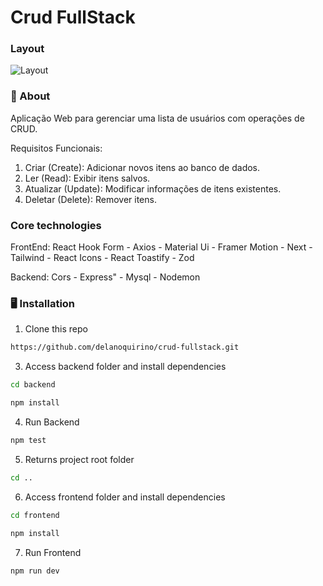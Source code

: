 # Crud FullStack

### Layout

![Layout](public/readme.png)

### 🧠 About

Aplicação Web para gerenciar uma lista de usuários com operações de CRUD.

Requisitos Funcionais:
1. Criar (Create): Adicionar novos itens ao banco de dados.
2. Ler (Read): Exibir itens salvos.
3. Atualizar (Update): Modificar informações de itens existentes.
4. Deletar (Delete): Remover itens.
   
### Core technologies
  FrontEnd:
      React Hook Form
    - Axios
    - Material Ui
    - Framer Motion
    - Next
    - Tailwind
    - React Icons
    - React Toastify
    - Zod
  
  Backend:
      Cors
    - Express"
    - Mysql
    - Nodemon
    
### 🖥️ Installation

1. Clone this repo
```bash
https://github.com/delanoquirino/crud-fullstack.git
```

3. Access backend folder and install dependencies
```bash
cd backend
```
```bash
npm install
```

4. Run Backend
```bash
npm test
```

5. Returns project root folder
```bash
cd ..
```

6. Access frontend folder and install dependencies
```bash
cd frontend
```
```bash
npm install
```

7. Run Frontend
```bash
npm run dev
```



